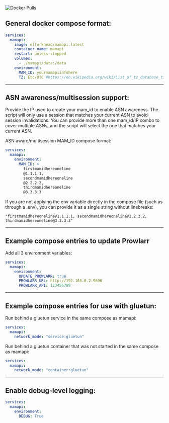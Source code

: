 ![Docker Pulls](https://img.shields.io/docker/pulls/elforkhead/mamapi)

## General docker compose format:
```yaml
services:
  mamapi:
    image: elforkhead/mamapi:latest
    container_name: mamapi
    restart: unless-stopped
    volumes:
      - ./mamapi/data:/data
    environment:
      MAM_ID: yourmamapiinfohere
      TZ: Etc/UTC #https://en.wikipedia.org/wiki/List_of_tz_database_time_zones
```
---
## ASN awareness/multisession support:
Provide the IP used to create your mam_id to enable ASN awareness. The script will only use a session that matches your current ASN to avoid session invalidations. You can provide more than one mam_id/IP combo to cover multiple ASNs, and the script will select the one that matches your current ASN.

ASN aware/multisession MAM_ID compose format:
```yaml
services:
  mamapi:
    environment:
      MAM_ID: >
        firstmamidhereoneline
        @1.1.1.1,
        secondmamidhereoneline
        @2.2.2.2,
        thirdmamidhereoneline
        @3.3.3.3
```

If you are not applying the env variable directly in the compose file (such as through a .env), you can provide it as a single string without linebreaks:
```
"firstmamidhereoneline@1.1.1.1, secondmamidhereoneline@2.2.2.2, thirdmamidhereoneline@3.3.3.3"
```
---

## Example compose entries to update Prowlarr

Add all 3 environment variables:

```yaml
services:
  mamapi:
    environment:
      UPDATE_PROWLARR: true
      PROWLARR_URL: http://192.168.0.2:9696
      PROWLARR_API: 123456789
```

---
## Example compose entries for use with gluetun:
Run behind a gluetun service in the same compose as mamapi:
```yaml
services:
  mamapi:
    network_mode: "service:gluetun"
```

Run behind a gluetun container that was not started in the same compose as mamapi:
```yaml
services:
  mamapi:
    network_mode: "container:gluetun"
```

---

## Enable debug-level logging:
```yaml
services:
  mamapi:
    environment:
      DEBUG: True
```
